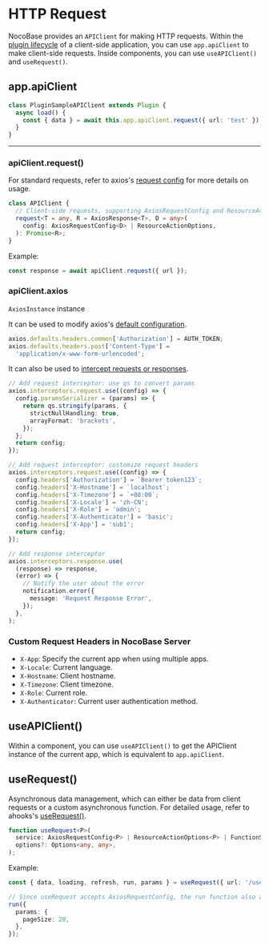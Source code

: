 # HTTP Request

NocoBase provides an `APIClient` for making HTTP requests. Within the [plugin lifecycle](/development/client#插件的声明周期) of a client-side application, you can use `app.apiClient` to make client-side requests. Inside components, you can use `useAPIClient()` and `useRequest()`.

## app.apiClient

```ts
class PluginSampleAPIClient extends Plugin {
  async load() {
    const { data } = await this.app.apiClient.request({ url: 'test' });
  }
}
```

---

### apiClient.request()

For standard requests, refer to axios's [request config](https://axios-http.com/docs/req_config) for more details on usage.

```ts
class APIClient {
  // Client-side requests, supporting AxiosRequestConfig and ResourceActionOptions
  request<T = any, R = AxiosResponse<T>, D = any>(
    config: AxiosRequestConfig<D> | ResourceActionOptions,
  ): Promise<R>;
}
```

Example:

```ts
const response = await apiClient.request({ url });
```

### apiClient.axios

`AxiosInstance` instance

It can be used to modify axios's [default configuration](https://axios-http.com/docs/config_defaults).

```ts
axios.defaults.headers.common['Authorization'] = AUTH_TOKEN;
axios.defaults.headers.post['Content-Type'] =
  'application/x-www-form-urlencoded';
```

It can also be used to [intercept requests or responses](https://axios-http.com/docs/interceptors).

```ts
// Add request interceptor: use qs to convert params
axios.interceptors.request.use((config) => {
  config.paramsSerializer = (params) => {
    return qs.stringify(params, {
      strictNullHandling: true,
      arrayFormat: 'brackets',
    });
  };
  return config;
});

// Add request interceptor: customize request headers
axios.interceptors.request.use((config) => {
  config.headers['Authorization'] = `Bearer token123`;
  config.headers['X-Hostname'] = `localhost`;
  config.headers['X-Timezone'] = `+08:00`;
  config.headers['X-Locale'] = 'zh-CN';
  config.headers['X-Role'] = 'admin';
  config.headers['X-Authenticator'] = 'basic';
  config.headers['X-App'] = 'sub1';
  return config;
});

// Add response interceptor
axios.interceptors.response.use(
  (response) => response,
  (error) => {
    // Notify the user about the error
    notification.error({
      message: 'Request Response Error',
    });
  },
);
```

### Custom Request Headers in NocoBase Server

- `X-App`: Specify the current app when using multiple apps.
- `X-Locale`: Current language.
- `X-Hostname`: Client hostname.
- `X-Timezone`: Client timezone.
- `X-Role`: Current role.
- `X-Authenticator`: Current user authentication method.

## useAPIClient()

Within a component, you can use `useAPIClient()` to get the APIClient instance of the current app, which is equivalent to `app.apiClient`.

## useRequest()

Asynchronous data management, which can either be data from client requests or a custom asynchronous function. For detailed usage, refer to ahooks's [useRequest()](https://ahooks.js.org/hooks/use-request/index).

```ts
function useRequest<P>(
  service: AxiosRequestConfig<P> | ResourceActionOptions<P> | FunctionService,
  options?: Options<any, any>,
);
```

Example:

```ts
const { data, loading, refresh, run, params } = useRequest({ url: '/users' });

// Since useRequest accepts AxiosRequestConfig, the run function also accepts AxiosRequestConfig.
run({
  params: {
    pageSize: 20,
  },
});
```
